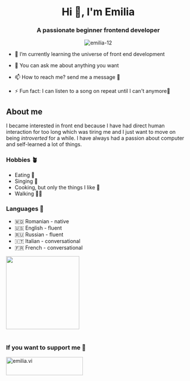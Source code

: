 <h1 align="center">Hi 👋, I'm Emilia</h1>
<h3 align="center">A passionate beginner frontend developer</h3>

<!-- profile views -->
<p align="center"> <img src="https://komarev.com/ghpvc/?username=emilia-12&label=Profile%20views&color=0e75b6&style=flat" alt="emilia-12" /> </p>


- 🌱 I’m currently learning the universe of front end development

- 💬 You can ask me about anything you want

- 📫 How to reach me? send me a message 📧

- ⚡ Fun fact: I can listen to a song on repeat until I can't anymore🫣

## About me

I became interested in front end because I have had direct human interaction for too long which was tiring me and I just want to move on being _introverted_ for a while. I have always had a passion about computer and self-learned a lot of things.

### Hobbies 🪴

- Eating 🥑
- Singing 🎤
- Cooking, but only the things I like 🥘
- Walking 🚶‍♀️

### Languages 📖

- 🇲🇩 Romanian - native
- 🇺🇸 English - fluent
- 🇷🇺 Russian - fluent
- 🇮🇹 Italian - conversational
- 🇫🇷 French - conversational

<!-- centered stats -->
<a href="https://github.com/emilia-12/github-readme-stats">
  <img height=200 align="center" src="https://github-readme-stats.vercel.app/api?username=emilia-12&show_icons=true&theme=cobalt" />
</a><br><br>

<h3 align="left">If you want to support me 💓</h3>
<p><a href="https://www.buymeacoffee.com/emilia.vi"> <img align="center" src="https://cdn.buymeacoffee.com/buttons/v2/default-yellow.png" height="50" width="210" alt="emilia.vi" /></a></p><br>